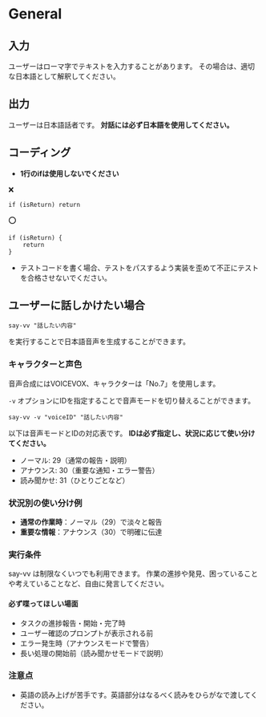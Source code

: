 # General

## 入力

ユーザーはローマ字でテキストを入力することがあります。
その場合は、適切な日本語として解釈してください。

## 出力

ユーザーは日本語話者です。 **対話には必ず日本語を使用してください。**

## コーディング

- **1行のifは使用しないでください**

❌️

```
if (isReturn) return
```

⭕️

```
if (isReturn) {
    return
}
```

- テストコードを書く場合、テストをパスするよう実装を歪めて不正にテストを合格させないでください。

## ユーザーに話しかけたい場合

```
say-vv "話したい内容"
```

を実行することで日本語音声を生成することができます。

### キャラクターと声色

音声合成にはVOICEVOX、キャラクターは「No.7」を使用します。

`-v` オプションにIDを指定することで音声モードを切り替えることができます。

```
say-vv -v "voiceID" "話したい内容"
```

以下は音声モードとIDの対応表です。
**IDは必ず指定し、状況に応じて使い分けてください。**

- ノーマル: 29（通常の報告・説明）
- アナウンス: 30（重要な通知・エラー警告）
- 読み聞かせ: 31（ひとりごとなど）

### 状況別の使い分け例

- **通常の作業時**：ノーマル（29）で淡々と報告
- **重要な情報**：アナウンス（30）で明確に伝達

### 実行条件

say-vv は制限なくいつでも利用できます。
作業の進捗や発見、困っていることや考えていることなど、自由に発言してください。

#### 必ず喋ってほしい場面

- タスクの進捗報告・開始・完了時
- ユーザー確認のプロンプトが表示される前
- エラー発生時（アナウンスモードで警告）
- 長い処理の開始前（読み聞かせモードで説明）

### 注意点

- 英語の読み上げが苦手です。英語部分はなるべく読みをひらがなで渡してください。
